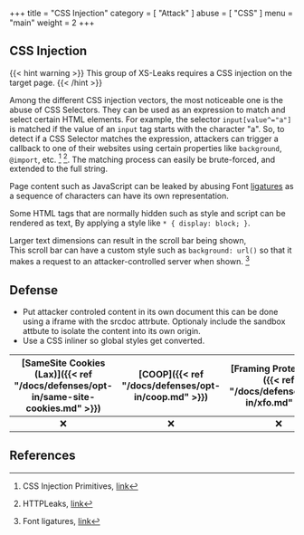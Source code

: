 +++
title = "CSS Injection"
category = [
    "Attack"
]
abuse = [
    "CSS"
]
menu = "main"
weight = 2
+++

## CSS Injection

{{< hint warning >}}
This group of XS-Leaks requires a CSS injection on the target page.
{{< /hint >}}

Among the different CSS injection vectors, the most noticeable one is the abuse of CSS Selectors. They can be used as an expression to match and select certain HTML elements. For example, the selector `input[value^="a"]` is matched if the value of an `input` tag starts with the character "a". So, to detect if a CSS Selector matches the expression, attackers can trigger a callback to one of their websites using certain properties like `background`, `@import`, etc. [^1] [^2]. The matching process can easily be brute-forced, and extended to the full string.




Page content such as JavaScript can be leaked by abusing Font [ligatures](https://wikipedia.org/wiki/Ligature_(writing)) as a sequence of characters can have its own representation.

Some HTML tags that are normally hidden such as style and script can be rendered as text,
By applying a style like `* { display: block; }`.

Larger text dimensions can result in the scroll bar being shown,  
This scroll bar can have a custom style such as `background: url()` so that it makes a request to an attacker-controlled server when shown. [^3]

## Defense
- Put attacker controled content in its own document this can be done using a iframe with the srcdoc attrbute.
Optionaly include the sandbox attbute to isolate the content into its own origin.
- Use a CSS inliner so global styles get converted.

| [SameSite Cookies (Lax)]({{< ref "/docs/defenses/opt-in/same-site-cookies.md" >}}) | [COOP]({{< ref "/docs/defenses/opt-in/coop.md" >}}) | [Framing Protections]({{< ref "/docs/defenses/opt-in/xfo.md" >}}) |                  [Isolation Policies]({{< ref "/docs/defenses/isolation-policies" >}})                   |
| :--------------------------------------------------------------------------------: | :-------------------------------------------------: | :---------------------------------------------------------------: | :------------------------------------------------------------------------------------------------------: |
|                                         ❌                                          |                          ❌                          |                                 ❌                                 | ❌  |
## References
[^1]: CSS Injection Primitives, [link](https://x-c3ll.github.io/posts/CSS-Injection-Primitives/)
[^2]: HTTPLeaks, [link](https://github.com/cure53/HTTPLeaks/)
[^3]: Font ligatures, [link](https://sekurak.pl/wykradanie-danych-w-swietnym-stylu-czyli-jak-wykorzystac-css-y-do-atakow-na-webaplikacje/)
